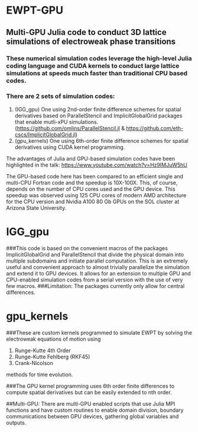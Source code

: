 # EWPT-GPU
## Multi-GPU Julia code to conduct 3D lattice simulations of electroweak phase transitions

### These numerical simulation codes leverage the high-level Julia coding language and CUDA kernels to conduct large lattice simulations at speeds much faster than traditional CPU based codes.
### There are 2 sets of simulation codes:
1. (IGG_gpu) One using 2nd-order finite difference schemes for spatial derivatives based on ParallelStencil and ImplicitGlobalGrid packages that enable mutli-xPU simulations. (https://github.com/omlins/ParallelStencil.jl & https://github.com/eth-cscs/ImplicitGlobalGrid.jl)
2. (gpu_kernels) One using 6th-order finite difference schemes for spatial derivatives using CUDA kernel programming.

The advantages of Julia and GPU-based simulation codes have been highlighted in the talk: https://www.youtube.com/watch?v=Hz9IMJuW5hU

The GPU-based code here has been compared to an efficient single and multi-CPU Fortran code and the speedup is 10X-100X.
This, of course, depends on the number of CPU cores used and the GPU device. This speedup was observed using 125 CPU cores of modern AMD architecture for the CPU version and Nvidia A100 80 Gb GPUs on the SOL cluster at Arizona State University.

# IGG_gpu
###This code is based on the convenient macros of the packages ImplicitGlobalGrid and ParallelStencil that divide the physical domain into multiple subdomains and initiate parallel computation. 
This is an extremely useful and convenient approach to almost trivially parallelize the simulation and extend it to GPU devices. 
It allows for an extension to multiple GPU and CPU-enabled simulation codes from a serial version with the use of very few macros.
###Limitation: The packages currently only allow for central differences.

# gpu_kernels

###These are custom kernels programmed to simulate EWPT by solving the electroweak equations of motion using 
1. Runge-Kutte 4th Order
2. Runge-Kutte Fehlberg (RKF45)
3. Crank-Nicolson

methods for time evolution.

###The GPU kernel programming uses 6th order finite differences to compute spatial derivatives but can be easily extended to nth order.

##Multi-GPU: There are multi-GPU enabled scripts that use Julia MPI functions and have custom routines to enable domain division, boundary communications between GPU devices, gathering global variables and outputs. 
